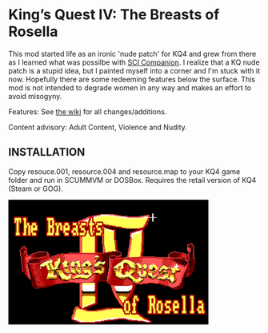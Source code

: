 # King’s Quest IV: The Breasts of Rosella

This mod started life as an ironic 'nude patch' for KQ4 and grew from there as I learned what was possilbe with <a href="http://scicompanion.com">SCI Companion</a>. I realize that a KQ nude patch is a stupid idea, but I painted myself into a corner and I'm stuck with it now. Hopefully there are some redeeming features below the surface. This mod is not intended to degrade women in any way and makes an effort to avoid misogyny. 

Features: See <a href="https://github.com/Doomlazer/KQIV-TBoR/wiki">the wiki</a> for all changes/additions.

Content advisory: Adult Content, Violence and Nudity.

## INSTALLATION

Copy resouce.001, resource.004 and resource.map to your KQ4 game folder and run in SCUMMVM or DOSBox. Requires the retail version of KQ4 (Steam or GOG).

<img src="TitleCard.png" alt="The Breasts of Rosella intro screen" width="400">
